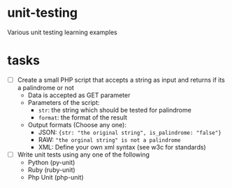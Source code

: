 # unit-testing
Various unit testing learning examples
# tasks
* [ ] Create a small PHP script that accepts a string as input and returns if its a palindrome or not
  * Data is accepted as GET parameter
  * Parameters of the script:
     * ```str```: the string which should be tested for palindrome
     * ```format```: the format of the result
  * Output formats (Choose any one):
     * JSON: ```{str: "the original string", is_palindrome: "false"}```
     * RAW: ```"the orginal string" is not a palindrome```
     * XML: Define your own xml syntax (see w3c for standards)
* [ ] Write unit tests using any one of the following
  * Python (py-unit)
  * Ruby (ruby-unit)
  * Php Unit (php-unit)
